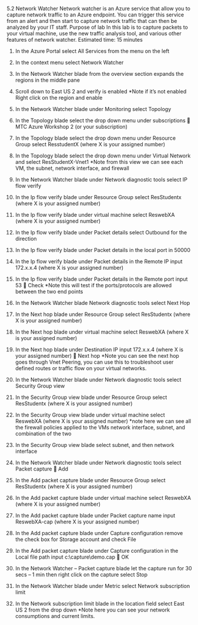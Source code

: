 5.2	Network Watcher 
Network watcher is an Azure service that allow you to capture network traffic to an Azure endpoint.  You can trigger this service from an alert and then start to capture network traffic that can then be analyzed by your IT staff.
Purpose of lab
In this lab is to capture packets to your virtual machine, use the new traffic analysis tool, and various other features of network watcher.
Estimated time: 15 minutes 
1.	 In the Azure Portal select All Services from the menu on the left
2.	 In the context menu select Network Watcher
3.	 In the Network Watcher blade from the overview section expands the regions in the middle pane
4.	 Scroll down to East US 2 and verify is enabled 
*Note if it’s not enabled Right click on the region and enable
5.	 In the Network Watcher blade under Monitoring select Topology
6.	 In the Topology blade select the drop down menu under subscriptions  MTC Azure Workshop 2 (or your subscription)
7.	 In the Topology blade select the drop down menu under Resource Group select ResstudentX (where X is your assigned number)
8.	 In the Topology blade select the drop down menu under Virtual Network and select ResStudentX-Vnet1
*Note from this view we can see each VM, the subnet, network interface, and firewall 
9.	 In the Network Watcher blade under Network diagnostic tools select IP flow verify
10.	In the Ip flow verify blade under Resource Group select ResStudentx (where X is your assigned number)
11.	In the Ip flow verify blade under virtual machine select ReswebXA (where X is your assigned number)
12.	In the Ip flow verify blade under Packet details select Outbound for the direction
13.	In the Ip flow verify blade under Packet details in the local port in 50000
14.	In the Ip flow verify blade under Packet details in the Remote IP input 172.x.x.4 (where X is your assigned number)
15.	In the Ip flow verify blade under Packet details in the Remote port input 53  Check
*Note this will test if the ports/protocols are allowed between the two end points
16.	In the Network Watcher blade Network diagnostic tools select Next Hop
17.	In the Next hop blade under Resource Group select ResStudentx (where X is your assigned number)
18.	In the Next hop blade under virtual machine select ReswebXA (where X is your assigned number)

19.	In the Next hop blade under Destination IP input 172.x.x.4 (where X is your assigned number)  Next hop
*Note you can see the next hop goes through Vnet Peering, you can use this to troubleshoot user defined routes or traffic flow on your virtual networks.
20.	In the Network Watcher blade under Network diagnostic tools select Security Group view
21.	In the Security Group view blade under Resource Group select ResStudentx (where X is your assigned number)
22.	In the Security Group view blade under virtual machine select ReswebXA (where X is your assigned number)
*note here we can see all the firewall policies applied to the VMs network interface, subnet, and combination of the two
23.	In the Security Group view blade select subnet, and then network interface
24.	In the Network Watcher blade under Network diagnostic tools select Packet capture  Add
25.	In the Add packet capture blade under Resource Group select ResStudentx (where X is your assigned number)
26.	In the Add packet capture blade under virtual machine select ReswebXA (where X is your assigned number)
27.	In the Add packet capture blade under Packet capture name input ReswebXA-cap (where X is your assigned number)
28.	In the Add packet capture blade under Capture configuration remove the check box for Storage account and check File
29.	In the Add packet capture blade under Capture configuration in the Local file path input c:\capture\demo.cap  OK
30.	In the Network Watcher – Packet capture blade let the capture run for 30 secs – 1 min then right click on the capture select Stop
31.	In the Network Watcher blade under Metric select Network subscription limit
32.	In the Network subscription limit blade in the location field select East US 2 from the drop down
*Note here you can see your network consumptions and current limits.
